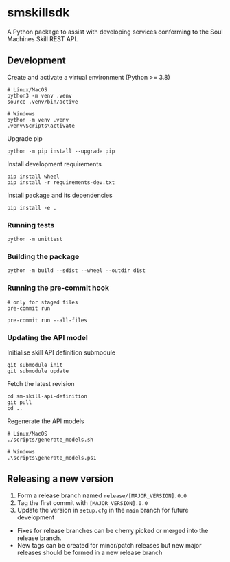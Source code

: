 # smskillsdk

A Python package to assist with developing services conforming to the Soul Machines Skill REST API.

## Development

Create and activate a virtual environment (Python >= 3.8)

```
# Linux/MacOS
python3 -m venv .venv
source .venv/bin/active

# Windows
python -m venv .venv
.venv\Scripts\activate
```

Upgrade pip

```
python -m pip install --upgrade pip
```

Install development requirements

```
pip install wheel
pip install -r requirements-dev.txt
```

Install package and its dependencies

```
pip install -e .
```

### Running tests

```
python -m unittest
```

### Building the package

```
python -m build --sdist --wheel --outdir dist
```

### Running the pre-commit hook

```
# only for staged files
pre-commit run

pre-commit run --all-files
```

### Updating the API model

Initialise skill API definition submodule

```
git submodule init
git submodule update
```

Fetch the latest revision

```
cd sm-skill-api-definition
git pull
cd ..
```

Regenerate the API models

```
# Linux/MacOS
./scripts/generate_models.sh

# Windows
.\scripts\generate_models.ps1
```

## Releasing a new version

1. Form a release branch named `release/[MAJOR_VERSION].0.0`
2. Tag the first commit with `[MAJOR_VERSION].0.0`
3. Update the version in `setup.cfg` in the `main` branch for future development
   
- Fixes for release branches can be cherry picked or merged into the release branch.
- New tags can be created for minor/patch releases but new major releases should be formed in a new release branch

